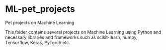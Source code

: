 # ML-pet_projects
Pet projects on Machine Learning

This folder contains several projects on Machine Learning using Python and necessary libraries and frameworks such as scikit-learn, numpy, Tensorflow, Keras, PyTorch etc.

